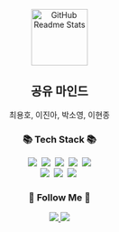 <!-- header 영역 -->
<p align="center">
 <img width="100px" src="https://res.cloudinary.com/anuraghazra/image/upload/v1594908242/logo_ccswme.svg" align="center" alt="GitHub Readme Stats" />
 </p>
 <h2 align="center">공유 마인드</h2>
 <p align="center">최용호, 이진아, 박소영, 이현종</p>


<h3 align="center">📚 Tech Stack 📚</h3>
<p align="center">
  <img src="https://img.shields.io/badge/HTML5-E34F26?style=flat-square&logo=HTML5&logoColor=white"/></a>&nbsp 
  <img src="https://img.shields.io/badge/CSS3-1572B6?style=flat-square&logo=CSS3&logoColor=white"/></a>&nbsp
  <img src="https://img.shields.io/badge/JavaScript-F7DF1E?style=flat-square&logo=JavaScript&logoColor=white"/></a>&nbsp
  <img src="https://img.shields.io/badge/React-61DAFB?style=flat-square&logo=React&logoColor=white"/></a>&nbsp
  <img src="https://img.shields.io/badge/Windows-0078D6?style=flat-square&logo=Windows&logoColor=white"/></a></br>
  <img src="https://img.shields.io/badge/node.js-339933?style=for-the-badge&logo=Node.js&logoColor=white"></a>&nbsp
  <img src="https://img.shields.io/badge/bootstrap-7952B3?style=for-the-badge&logo=bootstrap&logoColor=white"></a>&nbsp
  <img src="https://img.shields.io/badge/Visual Studio Code-007ACC?style=for-the-badge&logo=Visual Studio Code&logoColor=white"></a>&nbsp
</p>

<h3 align="center">🌈 Follow Me 🌈</h3>
<p align="center">
  <a href="https://forestofdevelop.notion.site/f4e0f2cc58584c84b84c8223fcd44bf4">
  <img src="https://img.shields.io/badge/notion-000000?style=for-the-badge&logo=Notion&logoColor=white">
  </a>
  <a href="https://github.com/Gamemode1221/MindSharing">
  <img src="https://img.shields.io/badge/GitHub-181717?style=for-the-badge&logo=GitHub&logoColor=white">
  </a>
</p>
<!-- main 영역 -->